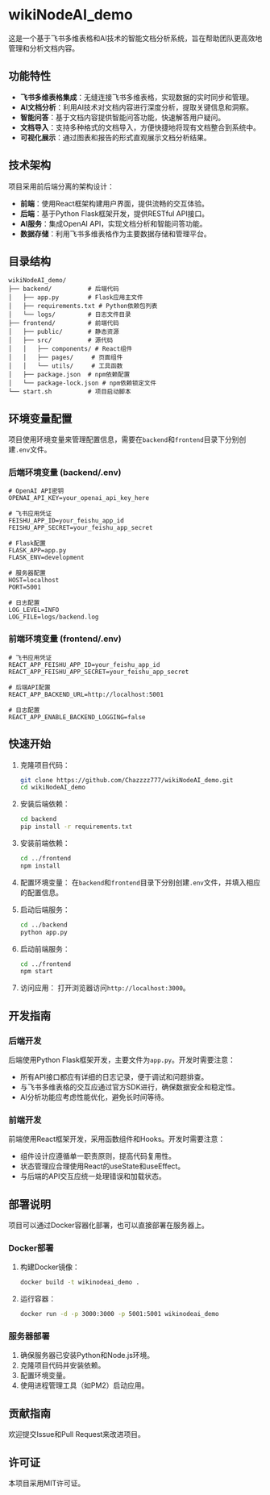 # wikiNodeAI_demo

这是一个基于飞书多维表格和AI技术的智能文档分析系统，旨在帮助团队更高效地管理和分析文档内容。

## 功能特性

- **飞书多维表格集成**：无缝连接飞书多维表格，实现数据的实时同步和管理。
- **AI文档分析**：利用AI技术对文档内容进行深度分析，提取关键信息和洞察。
- **智能问答**：基于文档内容提供智能问答功能，快速解答用户疑问。
- **文档导入**：支持多种格式的文档导入，方便快捷地将现有文档整合到系统中。
- **可视化展示**：通过图表和报告的形式直观展示文档分析结果。

## 技术架构

项目采用前后端分离的架构设计：

- **前端**：使用React框架构建用户界面，提供流畅的交互体验。
- **后端**：基于Python Flask框架开发，提供RESTful API接口。
- **AI服务**：集成OpenAI API，实现文档分析和智能问答功能。
- **数据存储**：利用飞书多维表格作为主要数据存储和管理平台。

## 目录结构

```
wikiNodeAI_demo/
├── backend/          # 后端代码
│   ├── app.py        # Flask应用主文件
│   ├── requirements.txt # Python依赖包列表
│   └── logs/         # 日志文件目录
├── frontend/         # 前端代码
│   ├── public/       # 静态资源
│   ├── src/          # 源代码
│   │   ├── components/ # React组件
│   │   ├── pages/     # 页面组件
│   │   └── utils/     # 工具函数
│   ├── package.json  # npm依赖配置
│   └── package-lock.json # npm依赖锁定文件
└── start.sh          # 项目启动脚本
```

## 环境变量配置

项目使用环境变量来管理配置信息，需要在`backend`和`frontend`目录下分别创建`.env`文件。

### 后端环境变量 (backend/.env)

```env
# OpenAI API密钥
OPENAI_API_KEY=your_openai_api_key_here

# 飞书应用凭证
FEISHU_APP_ID=your_feishu_app_id
FEISHU_APP_SECRET=your_feishu_app_secret

# Flask配置
FLASK_APP=app.py
FLASK_ENV=development

# 服务器配置
HOST=localhost
PORT=5001

# 日志配置
LOG_LEVEL=INFO
LOG_FILE=logs/backend.log
```

### 前端环境变量 (frontend/.env)

```env
# 飞书应用凭证
REACT_APP_FEISHU_APP_ID=your_feishu_app_id
REACT_APP_FEISHU_APP_SECRET=your_feishu_app_secret

# 后端API配置
REACT_APP_BACKEND_URL=http://localhost:5001

# 日志配置
REACT_APP_ENABLE_BACKEND_LOGGING=false
```

## 快速开始

1. 克隆项目代码：
   ```bash
   git clone https://github.com/Chazzzz777/wikiNodeAI_demo.git
   cd wikiNodeAI_demo
   ```

2. 安装后端依赖：
   ```bash
   cd backend
   pip install -r requirements.txt
   ```

3. 安装前端依赖：
   ```bash
   cd ../frontend
   npm install
   ```

4. 配置环境变量：
   在`backend`和`frontend`目录下分别创建`.env`文件，并填入相应的配置信息。

5. 启动后端服务：
   ```bash
   cd ../backend
   python app.py
   ```

6. 启动前端服务：
   ```bash
   cd ../frontend
   npm start
   ```

7. 访问应用：
   打开浏览器访问`http://localhost:3000`。

## 开发指南

### 后端开发

后端使用Python Flask框架开发，主要文件为`app.py`。开发时需要注意：

- 所有API接口都应有详细的日志记录，便于调试和问题排查。
- 与飞书多维表格的交互应通过官方SDK进行，确保数据安全和稳定性。
- AI分析功能应考虑性能优化，避免长时间等待。

### 前端开发

前端使用React框架开发，采用函数组件和Hooks。开发时需要注意：

- 组件设计应遵循单一职责原则，提高代码复用性。
- 状态管理应合理使用React的useState和useEffect。
- 与后端的API交互应统一处理错误和加载状态。

## 部署说明

项目可以通过Docker容器化部署，也可以直接部署在服务器上。

### Docker部署

1. 构建Docker镜像：
   ```bash
   docker build -t wikinodeai_demo .
   ```

2. 运行容器：
   ```bash
   docker run -d -p 3000:3000 -p 5001:5001 wikinodeai_demo
   ```

### 服务器部署

1. 确保服务器已安装Python和Node.js环境。
2. 克隆项目代码并安装依赖。
3. 配置环境变量。
4. 使用进程管理工具（如PM2）启动应用。

## 贡献指南

欢迎提交Issue和Pull Request来改进项目。

## 许可证

本项目采用MIT许可证。
